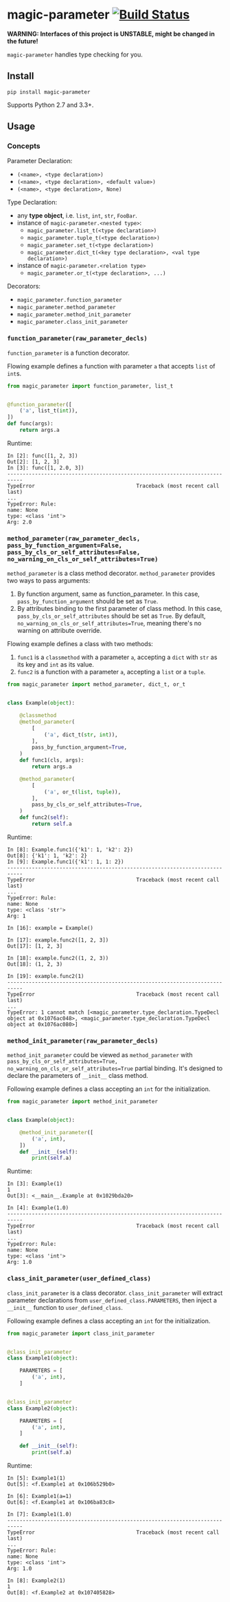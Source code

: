 # magic-parameter [![Build Status](https://travis-ci.org/huntzhan/magic-parameter.svg?branch=master)](https://travis-ci.org/huntzhan/magic-parameter)

**WARNING: Interfaces of this project is UNSTABLE, might be changed in the future!**

`magic-parameter` handles type checking for you.

## Install

```
pip install magic-parameter
```

Supports Python 2.7 and 3.3+.

## Usage

### Concepts

Parameter Declaration:

* `(<name>, <type declaration>)`
* `(<name>, <type declaration>, <default value>)`
* `(<name>, <type declaration>, None)`

Type Declaration:

* any **type object**, i.e. `list`, `int`, `str`, `FooBar`.
* instance of `magic-parameter.<nested type>`:
	* `magic_parameter.list_t(<type declaration>)`
	* `magic_parameter.tuple_t(<type declaration>)`
	* `magic_parameter.set_t(<type declaration>)`
	* `magic_parameter.dict_t(<key type declaration>, <val type declaration>)`
* instance of `magic-parameter.<relation type>`
	* `magic_parameter.or_t(<type declaration>, ...)`

Decorators:

* `magic_parameter.function_parameter`
* `magic_parameter.method_parameter`
* `magic_parameter.method_init_parameter`
* `magic_parameter.class_init_parameter`

### `function_parameter(raw_parameter_decls)`

`function_parameter` is a function decorator.

Flowing example defines a function with parameter `a` that accepts `list` of `int`s.

```python
from magic_parameter import function_parameter, list_t


@function_parameter([
    ('a', list_t(int)),
])
def func(args):
    return args.a
```

Runtime:

```ipython
In [2]: func([1, 2, 3])
Out[2]: [1, 2, 3]
In [3]: func([1, 2.0, 3])
---------------------------------------------------------------------------
TypeError                                 Traceback (most recent call last)
...
TypeError: Rule:
name: None
type: <class 'int'>
Arg: 2.0

```

### `method_parameter(raw_parameter_decls, pass_by_function_argument=False, pass_by_cls_or_self_attributes=False, no_warning_on_cls_or_self_attributes=True)`

`method_parameter` is a class method decorator. `method_parameter` provides two ways to pass arguments:

1. By function argument, same as function_parameter. In this case, `pass_by_function_argument` should be set as `True`.
2. By attributes binding to the first parameter of class method. In this case, `pass_by_cls_or_self_attributes` should be set as `True`. By default, `no_warning_on_cls_or_self_attributes=True`, meaning there's no warning on attribute override.

Flowing example defines a class with two methods:

1. `func1` is a `classmethod` with a parameter `a`, accepting a `dict` with `str` as its key and `int` as its value.
2. `func2` is a function with a parameter `a`, accepting a `list` or a `tuple`.

```python
from magic_parameter import method_parameter, dict_t, or_t


class Example(object):

    @classmethod
    @method_parameter(
        [
            ('a', dict_t(str, int)),
        ],
        pass_by_function_argument=True,
    )
    def func1(cls, args):
        return args.a

    @method_parameter(
        [
            ('a', or_t(list, tuple)),
        ],
        pass_by_cls_or_self_attributes=True,
    )
    def func2(self):
        return self.a
```

Runtime:

```ipython
In [8]: Example.func1({'k1': 1, 'k2': 2})
Out[8]: {'k1': 1, 'k2': 2}
In [9]: Example.func1({'k1': 1, 1: 2})
---------------------------------------------------------------------------
TypeError                                 Traceback (most recent call last)
...
TypeError: Rule:
name: None
type: <class 'str'>
Arg: 1

In [16]: example = Example()

In [17]: example.func2([1, 2, 3])
Out[17]: [1, 2, 3]

In [18]: example.func2((1, 2, 3))
Out[18]: (1, 2, 3)

In [19]: example.func2(1)
---------------------------------------------------------------------------
TypeError                                 Traceback (most recent call last)
...
TypeError: 1 cannot match [<magic_parameter.type_declaration.TypeDecl object at 0x1076ac048>, <magic_parameter.type_declaration.TypeDecl object at 0x1076ac080>]
```

### `method_init_parameter(raw_parameter_decls)`

`method_init_parameter` could be viewed as `method_parameter` with `pass_by_cls_or_self_attributes=True, no_warning_on_cls_or_self_attributes=True` partial binding. It's designed to declare the parameters of `__init__` class method.

Following example defines a class accepting an `int` for the initialization.

```python
from magic_parameter import method_init_parameter


class Example(object):

    @method_init_parameter([
        ('a', int),
    ])
    def __init__(self):
        print(self.a)
```

Runtime:

```ipython
In [3]: Example(1)
1
Out[3]: <__main__.Example at 0x1029bda20>

In [4]: Example(1.0)
---------------------------------------------------------------------------
TypeError                                 Traceback (most recent call last)
...
TypeError: Rule:
name: None
type: <class 'int'>
Arg: 1.0
```

### `class_init_parameter(user_defined_class)`

`class_init_parameter` is a class decorator. `class_init_parameter` will extract parameter declarations from `user_defined_class.PARAMETERS`, then inject a `__init__` function to `user_defined_class`.

Following example defines a class accepting an `int` for the initialization.

```python
from magic_parameter import class_init_parameter


@class_init_parameter
class Example1(object):

    PARAMETERS = [
        ('a', int),
    ]


@class_init_parameter
class Example2(object):

    PARAMETERS = [
        ('a', int),
    ]

    def __init__(self):
        print(self.a)
```

Runtime:

```ipython
In [5]: Example1(1)
Out[5]: <f.Example1 at 0x106b529b0>

In [6]: Example1(a=1)
Out[6]: <f.Example1 at 0x106ba83c8>

In [7]: Example1(1.0)
---------------------------------------------------------------------------
TypeError                                 Traceback (most recent call last)
...
TypeError: Rule:
name: None
type: <class 'int'>
Arg: 1.0

In [8]: Example2(1)
1
Out[8]: <f.Example2 at 0x107405828>
```